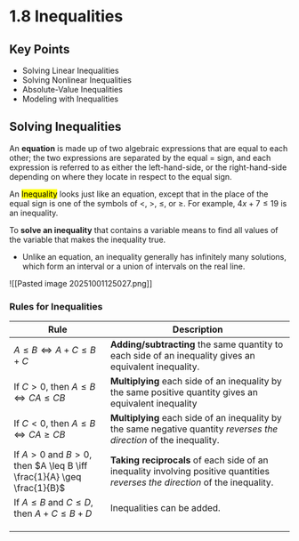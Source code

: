 # 1.8 Inequalities

## Key Points

- Solving Linear Inequalities
- Solving Nonlinear Inequalities
- Absolute-Value Inequalities
- Modeling with Inequalities

## Solving Inequalities

An **equation** is made up of two algebraic expressions that are equal to each other; the two expressions are separated by the equal $=$ sign, and each expression is referred to as either the left-hand-side, or the right-hand-side depending on where they locate in respect to the equal sign.

An <mark class="hltr-trippy">Inequality</mark> looks just like an equation, except that in the place of the equal sign is one of the symbols of $<$, $>$, $\leq$, or $\geq$. For example, $4x+7 \leq 19$ is an inequality.

To **solve an inequality** that contains a variable means to find all values of the variable that makes the inequality true.
- Unlike an equation, an inequality generally has infinitely many solutions, which form an interval or a union of intervals on the real line.

![[Pasted image 20251001125027.png]]


### Rules for Inequalities


| Rule                                                                  | Description                                                                                                                    |
| --------------------------------------------------------------------- | ------------------------------------------------------------------------------------------------------------------------------ |
| $A \leq B \iff A+C \leq B+C$                                          | **Adding/subtracting** the same quantity to each side of an inequality gives an equivalent inequality.                         |
| If $C>0$, then $A\leq B \iff CA \leq CB$                              | **Multiplying** each side of an inequality by the same positive quantity gives an equivalent inequality                        |
| If $C<0$, then $A \leq B \iff CA \geq CB$                             | **Multiplying** each side of an inequality by the same negative quantity *reverses the direction* of the inequality.           |
| If $A>0$ and $B>0$, then $A \leq B \iff \frac{1}{A} \geq \frac{1}{B}$ | **Taking reciprocals** of each side of an inequality involving positive quantities *reverses the direction* of the inequality. |
| If $A \leq B$ and $C \leq D$, then $A+C \leq B + D$                   | Inequalities can be added.                                                                                                     |
|                                                                       |                                                                                                                                |
|                                                                       |                                                                                                                                |
|                                                                       |                                                                                                                                |
